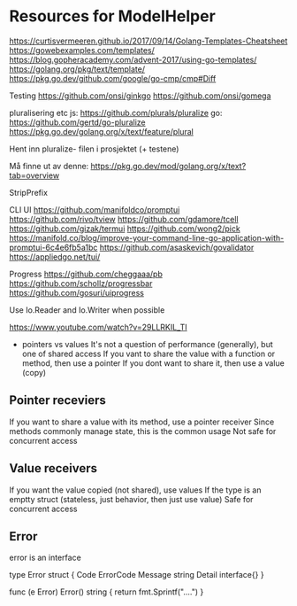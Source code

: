 # Resources for ModelHelper

https://curtisvermeeren.github.io/2017/09/14/Golang-Templates-Cheatsheet
https://gowebexamples.com/templates/
https://blog.gopheracademy.com/advent-2017/using-go-templates/
https://golang.org/pkg/text/template/
https://pkg.go.dev/github.com/google/go-cmp/cmp#Diff

Testing
https://github.com/onsi/ginkgo
https://github.com/onsi/gomega


pluralisering etc
js: https://github.com/plurals/pluralize
go: https://github.com/gertd/go-pluralize
https://pkg.go.dev/golang.org/x/text/feature/plural

Hent inn pluralize- filen i prosjektet (+ testene)

Må finne ut av denne: https://pkg.go.dev/mod/golang.org/x/text?tab=overview

StripPrefix

CLI UI
https://github.com/manifoldco/promptui
https://github.com/rivo/tview
https://github.com/gdamore/tcell
https://github.com/gizak/termui
https://github.com/wong2/pick
https://manifold.co/blog/improve-your-command-line-go-application-with-promptui-6c4e6fb5a1bc
https://github.com/asaskevich/govalidator
https://appliedgo.net/tui/


Progress
https://github.com/cheggaaa/pb
https://github.com/schollz/progressbar
https://github.com/gosuri/uiprogress


Use Io.Reader and Io.Writer when possible

https://www.youtube.com/watch?v=29LLRKIL_TI

- pointers vs values
It's not a question of performance (generally), but one of shared access
If you vant to share the value with a function or method, then use a pointer
If you dont want to share it, then use a value (copy)

## Pointer receviers

If you want to share a value with its method, use a pointer receiver
Since methods commonly manage state, this is the common usage
Not safe for concurrent access

## Value receivers
If you want the value copied (not shared), use values
If the type is an emptty struct (stateless, just behavior, then just use value)
Safe for concurrent access

## Error
error is an interface

type Error struct {
    Code ErrorCode
    Message string
    Detail interface{}
}

func (e Error) Error() string {
    return fmt.Sprintf("....")
}